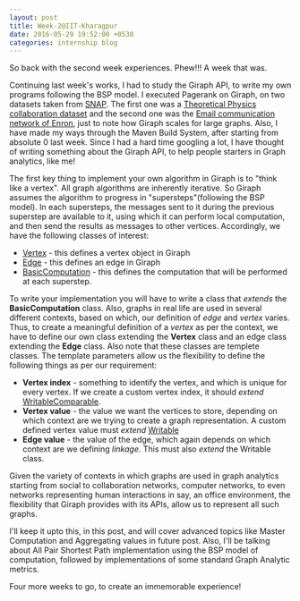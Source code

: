 ```yaml
---
layout: post
title: Week-2@IIT-Kharagpur
date: 2016-05-29 19:52:00 +0530
categories: internship blog
---
```

So back with the second week experiences. Phew!!! A week that was.

Continuing last week's works, I had to study the Giraph API, to write my own programs following the BSP model. I executed Pagerank on Giraph, on two datasets taken from [SNAP](https://snap.stanford.edu/). The first one was a [Theoretical Physics collaboration dataset](https://snap.stanford.edu/data/cit-HepTh.html) and the second one was the [Email communication network of Enron](https://snap.stanford.edu/data/email-Enron.html), just to note how Giraph scales for large graphs. Also, I have made my ways through the Maven Build System, after starting from absolute 0 last week. Since I had a hard time googling a lot, I have thought of writing something about the Giraph API, to help people starters in Graph analytics, like me!

The first key thing to implement your own algorithm in Giraph is to "think like a vertex". All graph algorithms are inherently iterative. So Giraph assumes the algorithm to progress in "supersteps"(following the BSP model). In each supersteps, the messages sent to it during the previous superstep are available to it, using which it can perform local computation, and then send the results as messages to other vertices. Accordingly, we have the following classes of interest:
 
 *  [Vertex](https://giraph.apache.org/apidocs/org/apache/giraph/graph/Vertex.html) - this defines a vertex object in Giraph
 *  [Edge](https://giraph.apache.org/apidocs/org/apache/giraph/edge/Edge.html) - this defines an edge in Giraph
 *  [BasicComputation](https://giraph.apache.org/apidocs/org/apache/giraph/graph/BasicComputation.html) - this defines the computation that will be performed at each superstep.

To write your implementation you will have to write a class that *extends* the **BasicComputation** class. Also, graphs in real life are used in several different contexts, based on which, our definition of *edge* and *vertex* varies. Thus, to create a meaningful definition of a *vertex* as per the context, we have to define our own class extending the **Vertex** class and an edge class extending the **Edge** class. Also note that these classes are templete classes. The template parameters allow us the flexibility to define the following things as per our requirement:

 *  **Vertex index** - something to identify the vertex, and which is unique for every vertex. If we create a custom vertex index, it should *extend* [WritableComparable](https://hadoop.apache.org/docs/r2.6.1/api/org/apache/hadoop/io/WritableComparable.html).
 *  **Vertex value** - the value we want the vertices to store, depending on which context are we trying to create a graph representation. A custom defined vertex value must *extend* [Writable](https://hadoop.apache.org/docs/r2.6.1/api/org/apache/hadoop/io/Writable.html)
 *  **Edge value** - the value of the edge, which again depends on which context are we defining *linkage*. This must also *extend* the Writable class.

Given the variety of contexts in which graphs are used in graph analytics starting from social to collaboration networks, computer networks, to even networks representing human interactions in say, an office environment, the flexibility that Giraph provides with its APIs, allow us to represent all such graphs.

I'll keep it upto this, in this post, and will cover advanced topics like Master Computation and Aggregating values in future post. Also, I'll be talking about All Pair Shortest Path implementation using the BSP model of computation, followed by implementations of some standard Graph Analytic metrics.

Four more weeks to go, to create an immemorable experience!


